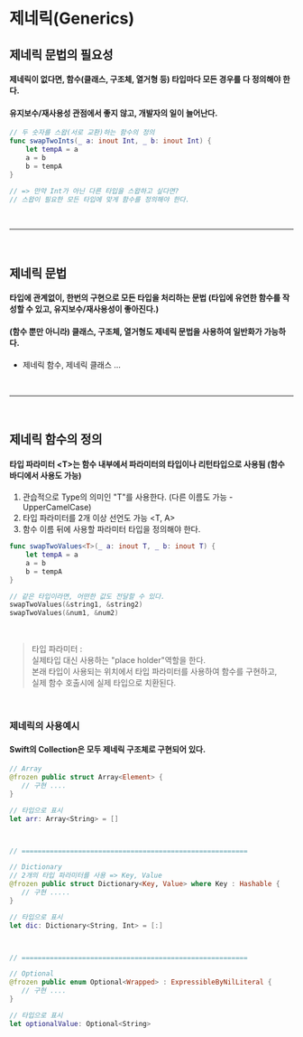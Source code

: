 # 제네릭(Generics)

## 제네릭 문법의 필요성
#### 제네릭이 없다면, 함수(클래스, 구조체, 열거형 등) 타입마다 모든 경우를 다 정의해야 한다.
#### 유지보수/재사용성 관점에서 좋지 않고, 개발자의 일이 늘어난다.
```swift
// 두 숫자를 스왑(서로 교환)하는 함수의 정의
func swapTwoInts(_ a: inout Int, _ b: inout Int) {
    let tempA = a
    a = b
    b = tempA
}

// => 만약 Int가 아닌 다른 타입을 스왑하고 싶다면?
// 스왑이 필요한 모든 타입에 맞게 함수를 정의해야 한다.
```

<br/>

---

<br/>

## 제네릭 문법
#### 타입에 관계없이, 한번의 구현으로 모든 타입을 처리하는 문법 (타입에 유연한 함수를 작성할 수 있고, 유지보수/재사용성이 좋아진다.)
#### (함수 뿐만 아니라) 클래스, 구조체, 열거형도 제네릭 문법을 사용하여 일반화가 가능하다.
* 제네릭 함수, 제네릭 클래스 ...

<br/>

---

<br/>

## 제네릭 함수의 정의
#### 타입 파라미터 \<T>는 함수 내부에서 파라미터의 타입이나 리턴타입으로 사용됨 (함수 바디에서 사용도 가능)
1. 관습적으로 Type의 의미인 "T"를 사용한다. (다른 이름도 가능 - UpperCamelCase)
2. 타입 파라미터를 2개 이상 선언도 가능 <T, A>
3. 함수 이름 뒤에 사용할 파라미터 타입을 정의해야 한다.
```swift
func swapTwoValues<T>(_ a: inout T, _ b: inout T) {
    let tempA = a
    a = b
    b = tempA
}

// 같은 타입이라면, 어떤한 값도 전달할 수 있다.
swapTwoValues(&string1, &string2)
swapTwoValues(&num1, &num2)
```

<br/>

> 타입 파라미터 : <br/>실제타입 대신 사용하는 "place holder"역할을 한다.<br/>본래 타입이 사용되는 위치에서 타입 파라미터를 사용하여 함수를 구현하고, <br/>실제 함수 호출시에 실제 타입으로 치환된다.

<br/>

### 제네릭의 사용예시
#### Swift의 Collection은 모두 제네릭 구조체로 구현되어 있다.
```swift
// Array
@frozen public struct Array<Element> {
   // 구현 ....
}

// 타입으로 표시
let arr: Array<String> = []



// ========================================================

// Dictionary
// 2개의 타입 파라미터를 사용 => Key, Value
@frozen public struct Dictionary<Key, Value> where Key : Hashable {
   // 구현 .....
}

// 타입으로 표시
let dic: Dictionary<String, Int> = [:]



// ========================================================

// Optional
@frozen public enum Optional<Wrapped> : ExpressibleByNilLiteral {
   // 구현 ....
}

// 타입으로 표시
let optionalValue: Optional<String>
```